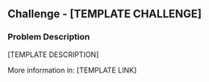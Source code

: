 ## Challenge - [TEMPLATE CHALLENGE]

### Problem Description
[TEMPLATE DESCRIPTION]

More information in: [TEMPLATE LINK]